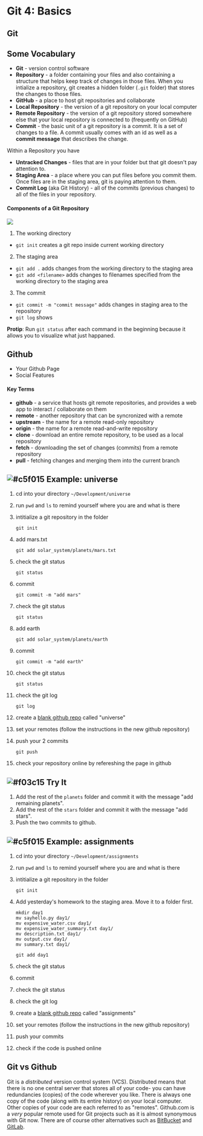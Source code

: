 # Git 4: Basics

## Git

## Some Vocabulary

* **Git** - version control software
* **Repository** - a folder containing your files and also containing a structure that helps keep track of changes in those files. When you intialize a repository, git creates a hidden folder (`.git` folder) that stores the changes to those files.
* **GitHub** - a place to host git repositories and collaborate
* **Local Repository** - the version of a git repository on your local computer
* **Remote Repository** - the version of a git repository stored somewhere else that your local repository is connected to (frequently on GitHub)
* **Commit** - the basic unit of a git repository is a commit. It is a set of changes to a file. A commit usually comes with an id as well as a **commit message** that describes the change.

Within a Repository you have

* **Untracked Changes** - files that are in your folder but that git doesn't pay attention to.
* **Staging Area** - a place where you can put files before you commit them. Once files are in the staging area, git is paying attention to them.
* **Commit Log** (aka Git History) - all of the commits (previous changes) to all of the files in your repository.


#### Components of a Git Repository

![](https://www.evernote.com/shard/s150/sh/3a1357b6-6250-432c-b5be-6bc0a895b97f/0a90b7cfc659e426/res/930e27c8-7194-484b-84f5-d411e15c2bc5/skitch.jpg?resizeSmall&width=832)

1. The working directory
  - `git init` creates a git repo inside current working directory

2. The staging area
  - `git add .` adds changes from the working directory to the staging area
  - `git add <filename>` adds changes to filenames specified from the working directory to the staging area

3. The commit
  - `git commit -m "commit message"` adds changes in staging area to the repository
  - `git log` shows

**Protip**: Run `git status` after each command in the beginning because it allows you to visualize what just happaned.

## Github

* Your Github Page
* Social Features

#### Key Terms
* **github** - a service that hosts git remote repositories, and provides a web app to interact / collaborate on them
* **remote** - another repository that can be syncronized with a remote
* **upstream** - the name for a remote read-only repository
* **origin** - the name for a remote read-and-write repository
* **clone**  - download an entire remote repository, to be used as a local repository
* **fetch**  - downloading the set of changes (commits) from a remote repository
* **pull**   - fetching changes and merging them into the current branch

## ![#c5f015](https://placehold.it/15/c5f015/000000?text=+) Example: universe

1. cd into your directory `~/Development/universe`
2. run `pwd` and `ls` to remind yourself where you are and what is there
3. intitialize a git repository in the folder

	```
	git init
	```

4.  add mars.txt

	```
	git add solar_system/planets/mars.txt
	```

5. check the git status

	```
	git status
	```

6. commit

	```
	git commit -m "add mars"
	```

7. check the git status

	```
	git status
	```

8. add earth

	```
	git add solar_system/planets/earth
	```

9. commit
	
	```
	git commit -m "add earth"
	```

10. check the git status
	
	```
	git status
	```

11. check the git log
	
	```
	git log
	```

12. create a [blank github repo](https://github.com/new) called "universe" 

13. set your remotes (follow the instructions in the new github repository)  

14. push your 2 commits

	```
	git push
	```

15. check your repository online by refereshing the page in github

## ![#f03c15](https://placehold.it/15/f03c15/000000?text=+) Try It

1. Add the rest of the `planets` folder and commit it with the message "add remaining planets".
2. Add the rest of the `stars` folder and commit it with the message "add stars".
3. Push the two commits to github.

## ![#c5f015](https://placehold.it/15/c5f015/000000?text=+) Example: assignments

1. cd into your directory `~/Development/assignments`
2. run `pwd` and `ls` to remind yourself where you are and what is there
3. intitialize a git repository in the folder

	```
	git init
	```
4. Add yesterday's homework to the staging area. Move it to a folder first.
	
	```
	mkdir day1
	mv sayhello.py day1/
	mv expensive_water.csv day1/
	mv expensive_water_summary.txt day1/
	mv description.txt day1/
	mv output.csv day1/
	mv summary.txt day1/

	git add day1
	```

5. check the git status
6. commit
7. check the git status
8. check the git log
9. create a [blank github repo](https://github.com/new) called "assignments" 
10. set your remotes (follow the instructions in the new github repository)  
11. push your commits
12. check if the code is pushed online

## Git vs Github

Git is a _distributed_ version control system (VCS). Distributed means that there is no one central server that stores all of your code- you can have redundancies (copies) of the code wherever you like. There is always one copy of the code (along with its entire history) on your local computer. Other copies of your code are each referred to as "remotes". Github.com is a *very* popular remote used for Git projects such as it is almost synonymous with Git now. There are of course other alternatives such as [BitBucket](https://bitbucket.org/) and [GitLab](https://about.gitlab.com/).
